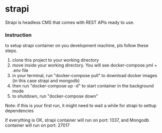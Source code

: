 # strapi

Strapi is headless CMS that comes with REST APIs ready to use.


### Instruction

to setup strapi container on you development machine, pls follow these steps.

1. clone this project to your working directory
2. move inside your working directory. You will see docker-compose.yml + .env file
3. in your terminal, run "docker-compose pull" to download docker images (in this case strapi and mongodb)
4. then run "docker-compose up -d" to start container in the background mode
5. to shutdown, run "docker-compose down"

Note: if this is your first run, it might need to wait a while for strapi to settup dependencies

If everything is OK, strapi container will run on port: 1337, and Mongodb container will run on port: 27017
